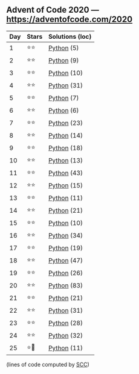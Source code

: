 ## Advent of Code 2020 — https://adventofcode.com/2020

 | Day | Stars | Solutions (loc) |
 |-----|-------|-----------------|
 | 1   | ⭐⭐  | [Python](/aoc2020/01/solution.py) (5) |
 | 2   | ⭐⭐  | [Python](/aoc2020/02/solution.py) (9) |
 | 3   | ⭐⭐  | [Python](/aoc2020/03/solution.py) (10) |
 | 4   | ⭐⭐  | [Python](/aoc2020/04/solution.py) (31) |
 | 5   | ⭐⭐  | [Python](/aoc2020/05/solution.py) (7) |
 | 6   | ⭐⭐  | [Python](/aoc2020/06/solution.py) (6) |
 | 7   | ⭐⭐  | [Python](/aoc2020/07/solution.py) (23) |
 | 8   | ⭐⭐  | [Python](/aoc2020/08/solution.py) (14) |
 | 9   | ⭐⭐  | [Python](/aoc2020/09/solution.py) (18) |
 | 10  | ⭐⭐  | [Python](/aoc2020/10/solution.py) (13) |
 | 11  | ⭐⭐  | [Python](/aoc2020/11/solution.py) (43) |
 | 12  | ⭐⭐  | [Python](/aoc2020/12/solution.py) (15) |
 | 13  | ⭐⭐  | [Python](/aoc2020/13/solution.py) (11) |
 | 14  | ⭐⭐  | [Python](/aoc2020/14/solution.py) (21) |
 | 15  | ⭐⭐  | [Python](/aoc2020/15/solution.py) (10) |
 | 16  | ⭐⭐  | [Python](/aoc2020/16/solution.py) (34) |
 | 17  | ⭐⭐  | [Python](/aoc2020/17/solution.py) (19) |
 | 18  | ⭐⭐  | [Python](/aoc2020/18/solution.py) (47) |
 | 19  | ⭐⭐  | [Python](/aoc2020/19/solution.py) (26) |
 | 20  | ⭐⭐  | [Python](/aoc2020/20/solution.py) (83) |
 | 21  | ⭐⭐  | [Python](/aoc2020/21/solution.py) (21) |
 | 22  | ⭐⭐  | [Python](/aoc2020/22/solution.py) (31) |
 | 23  | ⭐⭐  | [Python](/aoc2020/23/solution.py) (28) |
 | 24  | ⭐⭐  | [Python](/aoc2020/24/solution.py) (32) |
 | 25  | ⭐🎅  | [Python](/aoc2020/25/solution.py) (11) |

(lines of code computed by [SCC](https://github.com/boyter/scc))

